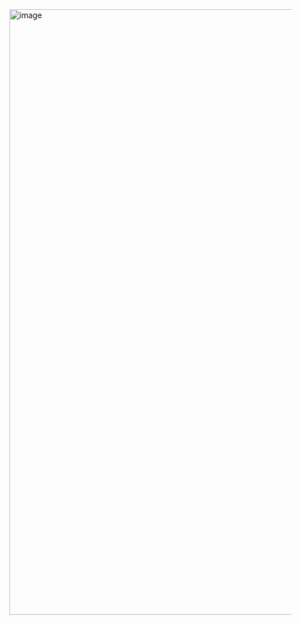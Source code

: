 <img width="1898" height="1079" alt="image" src="https://github.com/user-attachments/assets/18f607b3-4a00-4f7f-a125-2dc910660feb" />

